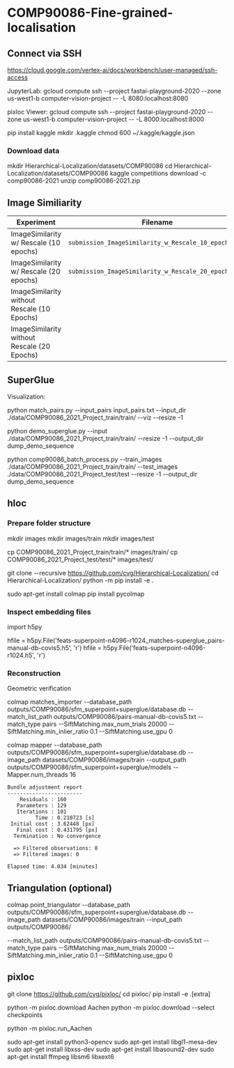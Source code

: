 # COMP90086-Fine-grained-localisation

## Connect via SSH

https://cloud.google.com/vertex-ai/docs/workbench/user-managed/ssh-access

JupyterLab:
gcloud compute ssh --project fastai-playground-2020 --zone us-west1-b computer-vision-project -- -L 8080:localhost:8080

pixloc Viewer:
gcloud compute ssh --project fastai-playground-2020 --zone us-west1-b computer-vision-project -- -L 8000:localhost:8000


pip install kaggle
mkdir .kaggle
chmod 600 ~/.kaggle/kaggle.json


### Download data
mkdir Hierarchical-Localization/datasets/COMP90086
cd Hierarchical-Localization/datasets/COMP90086
kaggle competitions download -c comp90086-2021
unzip comp90086-2021.zip


## Image Similiarity

| Experiment                                  | Filename                                              | Score    |
|---------------------------------------------|-------------------------------------------------------|----------|
| ImageSimilarity w/ Rescale (10 epochs)      | `submission_ImageSimilarity_w_Rescale_10_epochs.csv`  | 61.58458 |
| ImageSimilarity w/ Rescale (20 epochs)      | `submission_ImageSimilarity_w_Rescale_20_epochs.csv`  |          |
| ImageSimilarity without Rescale (10 Epochs) |                                                       |          |
| ImageSimilarity without Rescale (20 Epochs) |                                                       |          |


## SuperGlue

Visualization:

python match_pairs.py --input_pairs input_pairs.txt --input_dir ./data/COMP90086_2021_Project_train/train/ --viz --resize -1


python demo_superglue.py --input  ./data/COMP90086_2021_Project_train/train/ --resize -1 --output_dir  dump_demo_sequence


python comp90086_batch_process.py --train_images  ./data/COMP90086_2021_Project_train/train/ --test_images ./data/COMP90086_2021_Project_test/test --resize -1 --output_dir  dump_demo_sequence

## hloc


### Prepare folder structure
mkdir images
mkdir images/train
mkdir images/test

cp COMP90086_2021_Project_train/train/* images/train/
cp COMP90086_2021_Project_test/test/* images/test/

git clone --recursive https://github.com/cvg/Hierarchical-Localization/
cd Hierarchical-Localization/
python -m pip install -e .

sudo apt-get install colmap
pip install pycolmap


### Inspect embedding files

import h5py

hfile = h5py.File('feats-superpoint-n4096-r1024_matches-superglue_pairs-manual-db-covis5.h5', 'r')
hfile = h5py.File('feats-superpoint-n4096-r1024.h5', 'r')


### Reconstruction

Geometric verification

colmap matches_importer --database_path outputs/COMP90086/sfm_superpoint+superglue/database.db --match_list_path outputs/COMP90086/pairs-manual-db-covis5.txt --match_type pairs --SiftMatching.max_num_trials 20000 --SiftMatching.min_inlier_ratio 0.1 --SiftMatching.use_gpu 0

colmap mapper --database_path outputs/COMP90086/sfm_superpoint+superglue/database.db --image_path datasets/COMP90086/images/train --output_path outputs/COMP90086/sfm_superpoint+superglue/models --Mapper.num_threads 16


```
Bundle adjustment report
------------------------
    Residuals : 160
   Parameters : 129
   Iterations : 101
         Time : 0.210723 [s]
 Initial cost : 3.62448 [px]
   Final cost : 0.431795 [px]
  Termination : No convergence

  => Filtered observations: 8
  => Filtered images: 0

Elapsed time: 4.034 [minutes]
```


## Triangulation (optional)

colmap point_triangulator --database_path outputs/COMP90086/sfm_superpoint+superglue/database.db --image_path datasets/COMP90086/images/train --input_path outputs/COMP90086/

--match_list_path outputs/COMP90086/pairs-manual-db-covis5.txt --match_type pairs --SiftMatching.max_num_trials 20000 --SiftMatching.min_inlier_ratio 0.1 --SiftMatching.use_gpu 0


## pixloc

git clone https://github.com/cvg/pixloc/
cd pixloc/
pip install -e .[extra]

python -m pixloc.download Aachen
python -m pixloc.download --select checkpoints 

python -m pixloc.run_Aachen






sudo apt-get install python3-opencv
sudo apt-get install libgl1-mesa-dev
sudo apt-get install libxss-dev
sudo apt-get install libasound2-dev
sudo apt-get install ffmpeg libsm6 libxext6